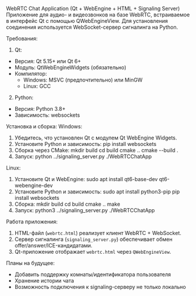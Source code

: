 WebRTC Chat Application (Qt + WebEngine + HTML + Signaling Server)
Приложение для аудио- и видеозвонков на базе WebRTC, встраиваемое в интерфейс Qt с помощью QWebEngineView. Для установления соединения используется WebSocket-сервер сигналинга на Python.


Требования:
1. Qt:
- Версия: Qt 5.15+ или Qt 6+
- Модуль: QtWebEngineWidgets (обязательно)
- Компилятор:
  - Windows: MSVC (предпочтительно) или MinGW
  - Linux: GCC

2. Python:
- Версия: Python 3.8+
- Зависимость: websockets


Установка и сборка:
Windows:
1. Убедитесь, что установлен Qt с модулем Qt WebEngine Widgets.
2. Установите Python и зависимость:
   pip install websockets
3. Сборка через CMake:
   mkdir build
   cd build
   cmake ..
   cmake --build .
4. Запуск:
   python ../signaling_server.py
   ./WebRTCChatApp
   
Linux:
1. Установите Qt и WebEngine:
   sudo apt install qt6-base-dev qt6-webengine-dev
2. Установите Python и зависимость:
   sudo apt install python3-pip
   pip install websockets
3. Сборка:
   mkdir build
   cd build
   cmake ..
   make
4. Запуск:
   python3 ../signaling_server.py
   ./WebRTCChatApp


Работа приложения:
1. HTML-файл (`webrtc.html`) реализует клиент WebRTC + WebSocket.
2. Сервер сигналинга (`signaling_server.py`) обеспечивает обмен offer/answer/ICE-кандидатами.
3. Qt-приложение отображает `webrtc.html` через `QWebEngineView`.


Планы на будущее:
- Добавить поддержку комнаты/идентификатора пользователя
- Хранение истории чата
- Возможность подключения к signaling-серверу не только локально